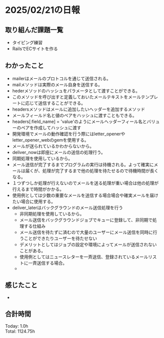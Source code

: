 # 2025/02/21の日報
## 取り組んだ課題一覧
* タイピング練習
*  RailsでECサイトを作る
## わかったこと
*  mailerはメールのプロトコルを通じて送信される。
*  mailメソッドは実際のメール自身を送信する。
  *  hederメソッドのハッシュをパラメータとして渡すことができる。
  *  このメソッドを呼び出すと定義しておいたメールテキストをメールテンプレートに応じて送信することができる。
*  headersメソッドはメールに追加したいヘッダーを追加するメソッド
  *  メールフィールド名と値のペアをハッシュに渡すこともできる。
  *  headers[:field_name] = 'value'のようにメールヘッダーフィール名とバリューのペアを作成してハッシュに渡す
*  開発環境でメールの動作確認を行う際にはletter_openerやletter_opener_webのgemを使用する。
  *  メールが送られているかわからないから。
*  deliver_nowは即座にメールの送信の処理行う。
  *  同期処理を使用しているから。
  *  メール送信が完了するまでプログラムの実行は待機される。よって確実にメールは届くが、処理が完了するまで他の処理を待たせるので待機時間が長くなる。
  *  １つずつしか処理が行えないのでメールを送る処理が重い場合は他の処理が行えるまで時間がかかる。
  *  使用例としては少数の重要なメールを送信する場合場合や確実メールを届けたい場合に使用する。
* deliver_laterはバックグラウンドのメール送信処理を行う
  *  非同期処理を使用しているから。
  *  メール送信をバックグラウンドジョブでキューに登録して、非同期で処理する仕組み
  *  メール送信を待たずに済むので大量のユーザーにメール送信を同時に行うことができたりユーザーを待たせない
  *  デメリットとしてはジョブの設定や環境によってメールが送信されないことがある。
  *  使用例としてはニュースレターを一斉送信、登録されているメールリストに一斉送信する場合。
  *                  
## 感じたこと
* 
## 合計時間 
Today: 1.0h<br>
Total: 1124.75h
